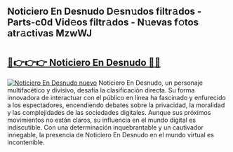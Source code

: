 ## Noticiero En Desnudo D𝚎sn𝚞dos filtr𝚊dos - Parts-c0d Vid𝚎os filtr𝚊dos - N𝚞evas f𝚘tos atr𝚊ctivas MzwWJ

# <h2><a href="http://mbbs0w.tromn.icu/?c=Noticiero+En+Desnudo">🔗👉👉👉 Noticiero En Desnudo 🔗🔗</a></h2>

[![Noticiero En Desnudo nuevo](https://i.imgur.com/pEAQMta.gif)](http://mbbs0w.tromn.icu/?c=Noticiero+En+Desnudo)
Noticiero En Desnudo, un personaje multifacético y divisivo, desafía la clasificación directa. Su forma innovadora de interactuar con el público en línea ha fascinado y enfurecido a los espectadores, encendiendo debates sobre la privacidad, la moralidad y las complejidades de las sociedades digitales. Aunque sus próximos movimientos no están claros, su influencia en el mundo digital es indiscutible. Con una determinación inquebrantable y un cautivador innegable, la presencia de Noticiero En Desnudo en el mundo virtual es incontenible.
